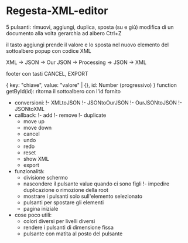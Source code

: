 # Regesta-XML-editor

5 pulsanti: rimuovi, aggiungi, duplica, sposta (su e giù)
modifica di un documento alla volta
gerarchia ad albero
Ctrl+Z

il tasto aggiungi prende il valore e lo sposta nel nuovo elemento del sottoalbero
popup con codice XML

XML -> JSON -> Our JSON -> Processing -> JSON -> XML

footer con tasti CANCEL, EXPORT

{
    key: "chiave",
    value: "valore" | {},
    id: Number (progressivo)
}
function getById(id): ritorna il sottoalbero con l'id fornito

 - conversioni:
   !- XMLtoJSON
   !- JSONtoOurJSON
   !- OurJSONtoJSON
   !- JSONtoXML
 - callback:
   !- add
   !- remove
   !- duplicate
   - move up
   - move down
   - cancel
   - undo
   - redo
   - reset
   - show XML
   - export
 - funzionalità:
   - divisione schermo
   - nascondere il pulsante value quando ci sono figli
   !- impedire duplicazione o rimozione della root
   - mostrare i pulsanti solo sull'elemento selezionato
   - pulsanti per spostare gli elementi
   - pagina iniziale
 - cose poco utili:
   - colori diversi per livelli diversi
   - rendere i pulsanti di dimensione fissa
   - pulsante con matita al posto del pulsante
